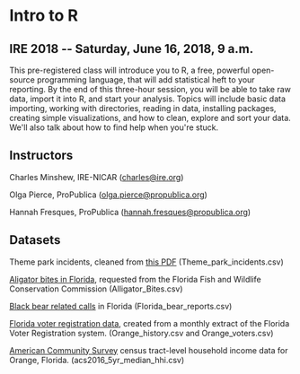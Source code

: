# Intro to R
## IRE 2018 -- Saturday, June 16, 2018, 9 a.m.

This pre-registered class will introduce you to R, a free, powerful open-source programming language, that will add statistical heft to your reporting. By the end of this three-hour session, you will be able to take raw data, import it into R, and start your analysis. Topics will include basic data importing, working with directories, reading in data, installing packages, creating simple visualizations, and how to clean, explore and sort your data. We'll also talk about how to find help when you're stuck.

## Instructors
Charles Minshew, IRE-NICAR (charles@ire.org)

Olga Pierce, ProPublica (olga.pierce@propublica.org)

Hannah Fresques, ProPublica (hannah.fresques@propublica.org)

## Datasets

Theme park incidents, cleaned from [this PDF](https://www.freshfromflorida.com/content/download/80576/2335356/exempt_facility_report_04132018.pdf) (Theme_park_incidents.csv)
 
[Aligator bites in Florida](http://www.myfwc.com/wildlifehabitats/managed/alligator/data/), requested from the Florida Fish and Wildlife Conservation Commission (Alligator_Bites.csv)

[Black bear related calls](http://geodata.myfwc.com/datasets/black-bear-related-calls-in-florida) in Florida (Florida_bear_reports.csv)

[Florida voter registration data](http://dos.myflorida.com/elections/data-statistics/voter-registration-statistics/voter-extract-disk-request/), created from a monthly extract of the Florida Voter Registration system.  (Orange_history.csv and Orange_voters.csv)
	
[American Community Survey](https://censusreporter.org/data/table/?table=B19013&geo_ids=05000US12095,140|05000US12095&primary_geo_id=05000US12095) census tract-level household income data for Orange, Florida. (acs2016_5yr_median_hhi.csv) 

	


